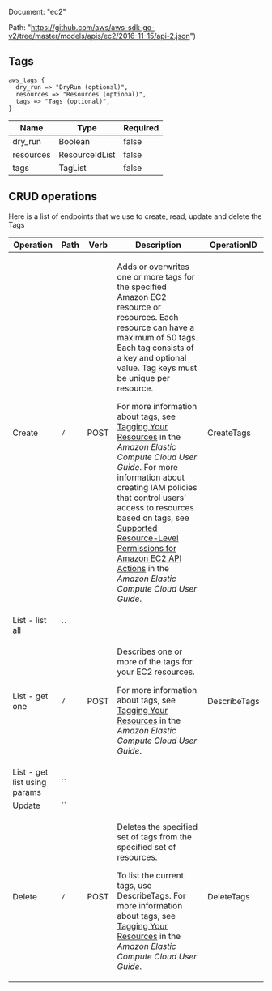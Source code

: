 Document: "ec2"


Path: "https://github.com/aws/aws-sdk-go-v2/tree/master/models/apis/ec2/2016-11-15/api-2.json")

## Tags



```puppet
aws_tags {
  dry_run => "DryRun (optional)",
  resources => "Resources (optional)",
  tags => "Tags (optional)",
}
```

| Name        | Type           | Required       |
| ------------- | ------------- | ------------- |
|dry_run | Boolean | false |
|resources | ResourceIdList | false |
|tags | TagList | false |



## CRUD operations

Here is a list of endpoints that we use to create, read, update and delete the Tags

| Operation | Path | Verb | Description | OperationID |
| ------------- | ------------- | ------------- | ------------- | ------------- |
|Create|`/`|POST|<p>Adds or overwrites one or more tags for the specified Amazon EC2 resource or resources. Each resource can have a maximum of 50 tags. Each tag consists of a key and optional value. Tag keys must be unique per resource.</p> <p>For more information about tags, see <a href="http://docs.aws.amazon.com/AWSEC2/latest/UserGuide/Using_Tags.html">Tagging Your Resources</a> in the <i>Amazon Elastic Compute Cloud User Guide</i>. For more information about creating IAM policies that control users' access to resources based on tags, see <a href="http://docs.aws.amazon.com/AWSEC2/latest/UserGuide/ec2-supported-iam-actions-resources.html">Supported Resource-Level Permissions for Amazon EC2 API Actions</a> in the <i>Amazon Elastic Compute Cloud User Guide</i>.</p>|CreateTags|
|List - list all|``||||
|List - get one|`/`|POST|<p>Describes one or more of the tags for your EC2 resources.</p> <p>For more information about tags, see <a href="http://docs.aws.amazon.com/AWSEC2/latest/UserGuide/Using_Tags.html">Tagging Your Resources</a> in the <i>Amazon Elastic Compute Cloud User Guide</i>.</p>|DescribeTags|
|List - get list using params|``||||
|Update|``||||
|Delete|`/`|POST|<p>Deletes the specified set of tags from the specified set of resources.</p> <p>To list the current tags, use <a>DescribeTags</a>. For more information about tags, see <a href="http://docs.aws.amazon.com/AWSEC2/latest/UserGuide/Using_Tags.html">Tagging Your Resources</a> in the <i>Amazon Elastic Compute Cloud User Guide</i>.</p>|DeleteTags|

